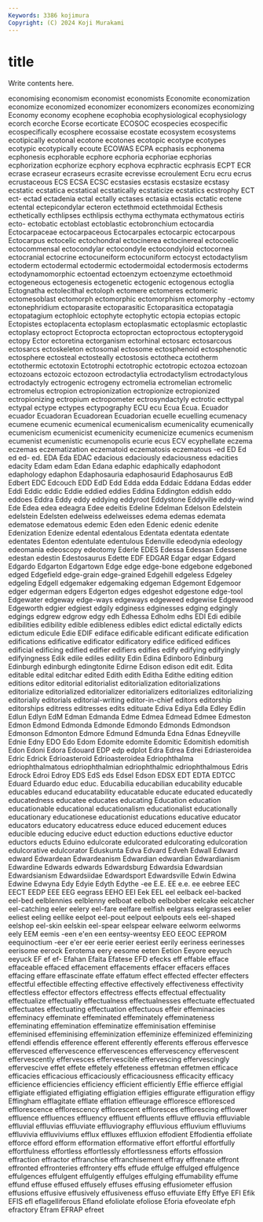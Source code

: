 ```yaml
---
Keywords: 3386 kojimura
Copyright: (C) 2024 Koji Murakami
---
```


# title

Write contents here.



 economising economism economist economists Economite
economization economize economized economizer economizers economizes economizing Economy economy ecophene
ecophobia ecophysiological ecophysiology ecorch ecorche Ecorse ecorticate ECOSOC ecospecies ecospecific
ecospecifically ecosphere ecossaise ecostate ecosystem ecosystems ecotipically ecotonal ecotone ecotones
ecotopic ecotype ecotypes ecotypic ecotypically ecoute ECOWAS ECPA ecphasis ecphonema
ecphonesis ecphorable ecphore ecphoria ecphoriae ecphorias ecphorization ecphorize ecphory ecphova
ecphractic ecphrasis ECPT ECR ecrase ecraseur ecraseurs ecrasite ecrevisse ecroulement
Ecru ecru ecrus ecrustaceous ECS ECSA ECSC ecstasies ecstasis ecstasize
ecstasy ecstatic ecstatica ecstatical ecstatically ecstaticize ecstatics ecstrophy ECT ect-
ectad ectadenia ectal ectally ectases ectasia ectasis ectatic ectene ectental
ectepicondylar ecteron ectethmoid ectethmoidal Ecthesis ecthetically ecthlipses ecthlipsis ecthyma ecthymata
ecthymatous ectiris ecto- ectobatic ectoblast ectoblastic ectobronchium ectocardia Ectocarpaceae ectocarpaceous
Ectocarpales ectocarpic ectocarpous Ectocarpus ectocelic ectochondral ectocinerea ectocinereal ectocoelic ectocommensal
ectocondylar ectocondyle ectocondyloid ectocornea ectocranial ectocrine ectocuneiform ectocuniform ectocyst ectodactylism
ectoderm ectodermal ectodermic ectodermoidal ectodermosis ectoderms ectodynamomorphic ectoentad ectoenzym ectoenzyme
ectoethmoid ectogeneous ectogenesis ectogenetic ectogenic ectogenous ectoglia Ectognatha ectolecithal ectoloph
ectomere ectomeres ectomeric ectomesoblast ectomorph ectomorphic ectomorphism ectomorphy -ectomy ectonephridium
ectoparasite ectoparasitic Ectoparasitica ectopatagia ectopatagium ectophloic ectophyte ectophytic ectopia ectopias
ectopic Ectopistes ectoplacenta ectoplasm ectoplasmatic ectoplasmic ectoplastic ectoplasy ectoproct Ectoprocta
ectoproctan ectoproctous ectopterygoid ectopy Ector ectoretina ectorganism ectorhinal ectosarc ectosarcous
ectosarcs ectoskeleton ectosomal ectosome ectosphenoid ectosphenotic ectosphere ectosteal ectosteally ectostosis
ectotheca ectotherm ectothermic ectotoxin Ectotrophi ectotrophic ectotropic ectozoa ectozoan ectozoans
ectozoic ectozoon ectrodactylia ectrodactylism ectrodactylous ectrodactyly ectrogenic ectrogeny ectromelia ectromelian
ectromelic ectromelus ectropion ectropionization ectropionize ectropionized ectropionizing ectropium ectropometer ectrosyndactyly
ectrotic ecttypal ectypal ectype ectypes ectypography ECU ecu Ecua Ecua.
Ecuador ecuador Ecuadoran Ecuadorean Ecuadorian ecuelle ecuelling ecumenacy ecumene ecumenic
ecumenical ecumenicalism ecumenicality ecumenically ecumenicism ecumenicist ecumenicity ecumenicize ecumenics ecumenism
ecumenist ecumenistic ecumenopolis ecurie ecus ECV ecyphellate eczema eczemas eczematization
eczematoid eczematosis eczematous -ed ED Ed ed ed- ed. EDA
Eda EDAC edacious edaciously edaciousness edacities edacity Edam edam Edan
Edana edaphic edaphically edaphodont edaphology edaphon Edaphosauria edaphosaurid Edaphosaurus EdB
Edbert EDC Edcouch EDD EdD Edd Edda edda Eddaic Eddana
Eddas edder Eddi Eddic eddic Eddie eddied eddies Eddina Eddington
eddish eddo eddoes Eddra Eddy eddy eddying eddyroot Eddystone Eddyville
eddy-wind Ede Edea edea edeagra Edee edeitis Edeline Edelman Edelson
Edelstein edelstein Edelsten edelweiss edelweisses edema edemas edemata edematose edematous
edemic Eden eden Edenic edenic edenite Edenization Edenize edental edentalous
Edentata edentata edentate edentates Edenton edentulate edentulous Edenville edeodynia edeology
edeomania edeoscopy edeotomy Ederle EDES Edessa Edessan Edessene edestan edestin
Edestosaurus Edette EDF EDGAR Edgar edgar Edgard Edgardo Edgarton Edgartown
Edge edge edge-bone edgebone edgeboned edged Edgefield edge-grain edge-grained Edgehill
edgeless Edgeley edgeling Edgell edgemaker edgemaking edgeman Edgemont Edgemoor edger
edgerman edgers Edgerton edges edgeshot edgestone edge-tool Edgewater edgeway edge-ways
edgeways edgeweed edgewise Edgewood Edgeworth edgier edgiest edgily edginess edginesses
edging edgingly edgings edgrew edgrow edgy edh Edhessa Edholm edhs
EDI Edi edibile edibilities edibility edible edibleness edibles edict edictal
edictally edicts edictum edicule Edie EDIF ediface edificable edificant edificate
edification edifications edificative edificator edificatory edifice edificed edifices edificial edificing
edified edifier edifiers edifies edify edifying edifyingly edifyingness Edik edile
ediles edility Edin Edina Edinboro Edinburg Edinburgh edinburgh edingtonite Edirne
Edison edison edit edit. Edita editable edital editchar edited Edith
edith Editha Edithe editing edition editions editor editorial editorialist editorialization
editorializations editorialize editorialized editorializer editorializers editorializes editorializing editorially editorials editorial-writing
editor-in-chief editors editorship editorships editress editresses edits edituate Ediva Ediya
Edla Edley Edlin Edlun Edlyn EdM Edman Edmanda Edme Edmea
Edmead Edmee Edmeston Edmon Edmond Edmonda Edmonde Edmondo Edmonds Edmondson
Edmonson Edmonton Edmore Edmund Edmunda Edna Ednas Edneyville Ednie Edny
EDO Edo Edom Edomite edomite Edomitic Edomitish edomitish Edon Edoni
Edora Edouard EDP edp edplot Edra Edrea Edrei Edriasteroidea Edric
Edrick Edrioasteroid Edrioasteroidea Edriophthalma edriophthalmatous edriophthalmian edriophthalmic edriophthalmous Edris Edrock
Edroi Edroy EDS EdS eds Edsel Edson EDSX EDT EDTA
EDTCC Eduard Eduardo educ educ. Educabilia educabilian educability educable educables
educand educatability educatable educate educated educatedly educatedness educatee educates educating
Education education educationable educational educationalism educationalist educationally educationary educationese educationist
educations educative educator educators educatory educatress educe educed educement educes
educible educing educive educt eduction eductions eductive eductor eductors educts
Eduino edulcorate edulcorated edulcorating edulcoration edulcorative edulcorator Eduskunta Edva Edvard
Edveh Edwall Edward edward Edwardean Edwardeanism Edwardian edwardian Edwardianism Edwardine
Edwards edwards Edwardsburg Edwardsia Edwardsian Edwardsianism Edwardsiidae Edwardsport Edwardsville Edwin
Edwina Edwine Edwyna Edy Edyie Edyth Edythe -ee E.E. EE
e.e. ee eebree EEC EECT EEDP EEE EEG eegrass EEHO
EEI Eek EEL eel eelback eel-backed eel-bed eelblennies eelblenny eelboat
eelbob eelbobber eelcake eelcatcher eel-catching eeler eelery eel-fare eelfare eelfish
eelgrass eelgrasses eelier eeliest eeling eellike eelpot eel-pout eelpout eelpouts
eels eel-shaped eelshop eel-skin eelskin eel-spear eelspear eelware eelworm eelworms
eely EEM eemis -een e'en een eentsy-weentsy EEO EEOC EEPROM
eequinoctium -eer e'er eer eerie eerier eeriest eerily eeriness eerinesses
eerisome eerock Eerotema eery eesome eeten Eetion Eeyore eeyuch eeyuck
EF ef ef- Efahan Efaita Efatese EFD efecks eff effable
efface effaceable effaced effacement effacements effacer effacers effaces effacing effare
effascinate effate effatum effect effected effecter effecters effectful effectible effecting
effective effectively effectiveness effectivity effectless effector effectors effectress effects effectual
effectuality effectualize effectually effectualness effectualnesses effectuate effectuated effectuates effectuating effectuation
effectuous effeir effeminacies effeminacy effeminate effeminated effeminately effeminateness effeminating effemination
effeminatize effeminisation effeminise effeminised effeminising effeminization effeminize effeminized effeminizing effendi
effendis efference efferent efferently efferents efferous effervesce effervesced effervescence effervescences
effervescency effervescent effervescently effervesces effervescible effervescing effervescingly effervescive effet effete
effetely effeteness effetman effetmen efficace efficacies efficacious efficaciously efficaciousness efficacity
efficacy efficience efficiencies efficiency efficient efficiently Effie effierce effigial effigiate
effigiated effigiating effigiation effigies effigurate effiguration effigy Effingham efflagitate efflate
efflation effleurage effloresce effloresced efflorescence efflorescency efflorescent effloresces efflorescing efflower
effluence effluences effluency effluent effluents effluve effluvia effluviable effluvial effluvias
effluviate effluviography effluvious effluvium effluviums effluvivia effluviviums efflux effluxes effluxion
effodient Effodientia effoliate efforce efford efform efformation efformative effort effortful
effortfully effortfulness effortless effortlessly effortlessness efforts effossion effraction effractor effranchise
effranchisement effray effrenate effront effronted effronteries effrontery effs effude effulge
effulged effulgence effulgences effulgent effulgently effulges effulging effumability effume effund
effuse effused effusely effuses effusing effusiometer effusion effusions effusive effusively
effusiveness effuso effuviate Effy Effye EFI Efik EFIS efl eflagelliferous
Efland efoliolate efoliose Eforia efoveolate efph efractory Efram EFRAP efreet
